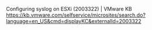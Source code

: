Configuring syslog on ESXi (2003322) | VMware KB
 https://kb.vmware.com/selfservice/microsites/search.do?language=en_US&cmd=displayKC&externalId=2003322

